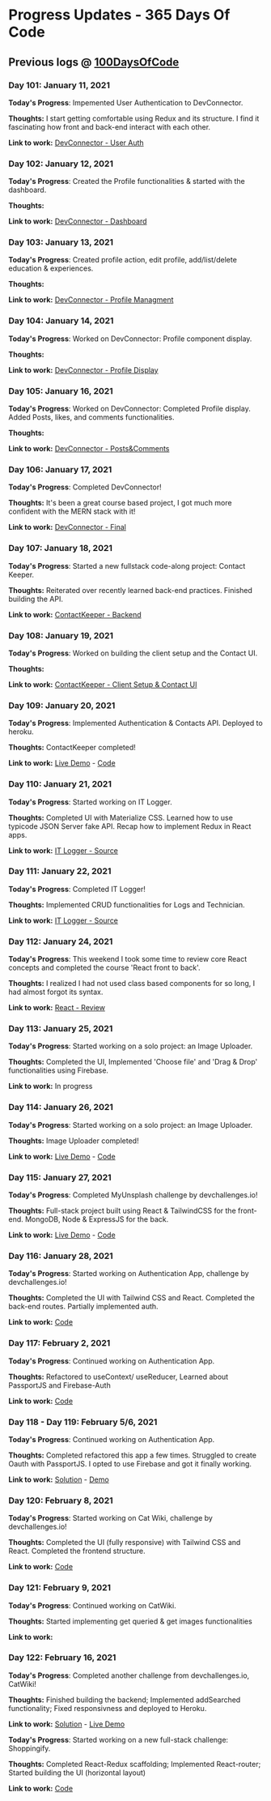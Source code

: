 # Progress Updates - 365 Days Of Code

## Previous logs @ [100DaysOfCode](https://github.com/guarmo/100-days-of-code)

### Day 101: January 11, 2021

**Today's Progress**: Impemented User Authentication to DevConnector. 

**Thoughts:** I start getting comfortable using Redux and its structure. I find it fascinating how front and back-end interact with each other.

**Link to work:** [DevConnector - User Auth](https://bit.ly/3i5Ra1y)

### Day 102: January 12, 2021

**Today's Progress**: Created the Profile functionalities & started with the dashboard. 

**Thoughts:** 

**Link to work:** [DevConnector - Dashboard](https://bit.ly/2K6Y1ej)

### Day 103: January 13, 2021

**Today's Progress**: Created profile action, edit profile, add/list/delete education & experiences. 

**Thoughts:** 

**Link to work:** [DevConnector - Profile Managment](https://bit.ly/2MRRnJU)

### Day 104: January 14, 2021

**Today's Progress**: Worked on DevConnector: Profile component display.

**Thoughts:** 

**Link to work:** [DevConnector - Profile Display](https://bit.ly/3ieRNpf)

### Day 105: January 16, 2021

**Today's Progress**: Worked on DevConnector: Completed Profile display. Added Posts, likes, and comments functionalities.

**Thoughts:** 

**Link to work:** [DevConnector - Posts&Comments](https://bit.ly/3oR6r8F)

### Day 106: January 17, 2021

**Today's Progress**: Completed DevConnector! 

**Thoughts:** It's been a great course based project, I got much more confident with the MERN stack with it!

**Link to work:** [DevConnector - Final](https://bit.ly/3sBwmDF)

### Day 107: January 18, 2021

**Today's Progress**: Started a new fullstack code-along project: Contact Keeper.

**Thoughts:** Reiterated over recently learned back-end practices. Finished building the API.

**Link to work:** [ContactKeeper - Backend](https://bit.ly/3nTaUqo)

### Day 108: January 19, 2021

**Today's Progress**: Worked on building the client setup and the Contact UI.

**Thoughts:** 

**Link to work:** [ContactKeeper - Client Setup & Contact UI](https://bit.ly/3izLMUA)

### Day 109: January 20, 2021

**Today's Progress**: Implemented Authentication & Contacts API. Deployed to heroku. 

**Thoughts:** ContactKeeper completed! 

**Link to work:** [Live Demo](https://bit.ly/360cX5J) - [Code](https://bit.ly/3sEtmXg)

### Day 110: January 21, 2021

**Today's Progress**: Started working on IT Logger. 

**Thoughts:** Completed UI with Materialize CSS. Learned how to use typicode JSON Server fake API. Recap how to implement Redux in React apps.

**Link to work:** [IT Logger - Source](https://bit.ly/392JWbu)

### Day 111: January 22, 2021

**Today's Progress**: Completed IT Logger! 

**Thoughts:** Implemented CRUD functionalities for Logs and Technician.

**Link to work:** [IT Logger - Source](https://bit.ly/39QKvV4)

### Day 112: January 24, 2021

**Today's Progress**: This weekend I took some time to review core React concepts and completed the course 'React front to back'.

**Thoughts:** I realized I had not used class based components for so long, I had almost forgot its syntax. 

**Link to work:** [React - Review](https://bit.ly/36az7lT)

### Day 113: January 25, 2021

**Today's Progress**: Started working on a solo project: an Image Uploader.

**Thoughts:** Completed the UI, Implemented 'Choose file' and 'Drag & Drop' functionalities using Firebase.
 
**Link to work:** In progress

### Day 114: January 26, 2021

**Today's Progress**: Started working on a solo project: an Image Uploader.

**Thoughts:** Image Uploader completed!
 
**Link to work:** [Live Demo](https://bit.ly/2MqKvmC) - [Code](https://bit.ly/36e1Ia1)

### Day 115: January 27, 2021

**Today's Progress**: Completed MyUnsplash challenge by devchallenges.io!

**Thoughts:** Full-stack project built using React & TailwindCSS for the front-end. MongoDB, Node & ExpressJS for the back.
 
**Link to work:** [Live Demo](https://bit.ly/3t4xFLB) - [Code](https://bit.ly/3t1zIQI)

### Day 116: January 28, 2021

**Today's Progress**: Started working on Authentication App, challenge by devchallenges.io!

**Thoughts:** Completed the UI with Tailwind CSS and React. Completed the back-end routes. Partially implemented auth.
 
**Link to work:** [Code](https://bit.ly/3cjgEr3)

### Day 117: February 2, 2021

**Today's Progress**: Continued working on Authentication App.

**Thoughts:** Refactored to useContext/ useReducer, Learned about PassportJS and Firebase-Auth
 
**Link to work:** [Code](https://bit.ly/2MLtljN)

### Day 118 - Day 119: February 5/6, 2021

**Today's Progress**: Continued working on Authentication App.

**Thoughts:** Completed refactored this app a few times. Struggled to create Oauth with PassportJS. I opted to use Firebase and got it finally working. 
 
**Link to work:** [Solution](https://devchallenges.io/solutions/J5GPCq2dpj0BLmivlNIT) - [Demo](https://auth-app-ddcb3.firebaseapp.com/)

### Day 120: February 8, 2021

**Today's Progress**: Started working on Cat Wiki, challenge by devchallenges.io!

**Thoughts:** Completed the UI (fully responsive) with Tailwind CSS and React. Completed the frontend structure.
 
**Link to work:** [Code](https://github.com/guarmo/Daily-Updates/tree/main/Day%20120%20-%20Cat%20Wiki)

### Day 121: February 9, 2021

**Today's Progress**: Continued working on CatWiki.

**Thoughts:** Started implementing get queried & get images functionalities
 
**Link to work:** 

### Day 122: February 16, 2021

**Today's Progress**: Completed another challenge from devchallenges.io, CatWiki!

**Thoughts:** Finished building the backend; Implemented addSearched functionality; Fixed responsivness and deployed to Heroku.
 
**Link to work:** [Solution](https://t.co/NbVGZBSH43?amp=1) - [Live Demo](https://t.co/Oi1fIKmP2U?amp=1)

**Today's Progress**: Started working on a new full-stack challenge: Shoppingify.

**Thoughts:** Completed React-Redux scaffolding; Implemented React-router; Started building the UI (horizontal layout)
 
**Link to work:** [Code](https://bit.ly/3u51JY1) 

